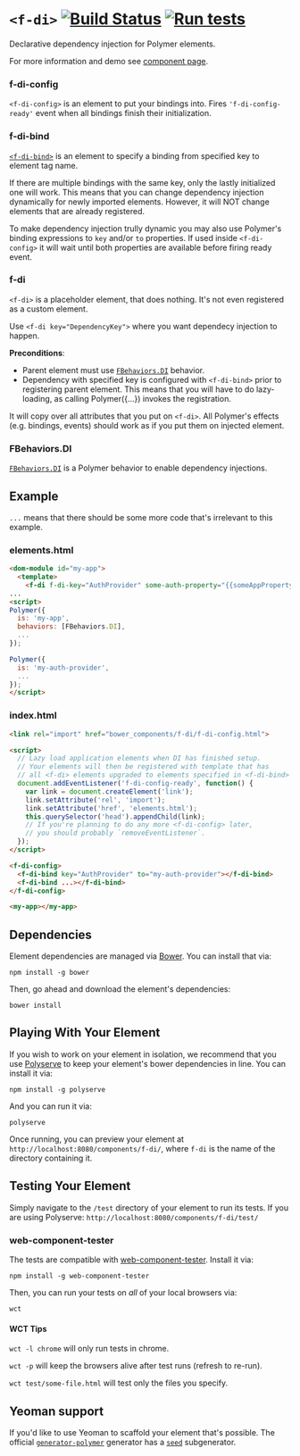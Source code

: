 # `<f-di>` [![Build Status](https://travis-ci.org/firmfirm/f-di.svg?branch=master)](https://travis-ci.org/firmfirm/f-di) [![Run tests](http://icons.iconarchive.com/icons/custom-icon-design/flatastic-9/24/Unit-completed-icon.png)](http://firmfirm.github.io/f-di/components/f-di/test/)

Declarative dependency injection for Polymer elements.

For more information and demo see [component page](https://firmfirm.github.io/f-di/).

### f-di-config

`<f-di-config>` is an element to put your bindings into. Fires `'f-di-config-ready'` event when all bindings finish their initialization.

### f-di-bind

[`<f-di-bind>`](#f-di-bind) is an element to specify a binding from specified key to element tag name.

If there are multiple bindings with the same key, only the lastly initialized one will work.
This means that you can change dependency injection dynamically for newly imported elements.
However, it will NOT change elements that are already registered.

To make dependency injection trully dynamic you may also use Polymer's binding expressions to `key` and/or `to` properties.
If used inside `<f-di-config>` it will wait until both properties are available before firing ready event.

### f-di

`<f-di>` is a placeholder element, that does nothing. It's not even registered as a custom element.

Use `<f-di key="DependencyKey">` where you want dependecy injection to happen.

**Preconditions**:
  - Parent element must use [`FBehaviors.DI`](#FBehaviors.DI) behavior.
  - Dependency with specified key is configured with `<f-di-bind>` prior to registering parent element.
  This means that you will have to do lazy-loading, as calling Polymer({...}) invokes the registration.

It will copy over all attributes that you put on `<f-di>`. All Polymer's effects (e.g. bindings, events) should work as if you put them on injected element.

### FBehaviors.DI

[`FBehaviors.DI`](#FBehaviors.DI) is a Polymer behavior to enable dependency injections.

## Example

`...` means that there should be some more code that's irrelevant to this example.

### elements.html
```html
<dom-module id="my-app">
  <template>
    <f-di f-di-key="AuthProvider" some-auth-property="{{someAppProperty}}"></f-di>
...
<script>
Polymer({
  is: 'my-app',
  behaviors: [FBehaviors.DI],
  ...
});

Polymer({
  is: 'my-auth-provider',
  ...
});
</script>
```
### index.html
```html
<link rel="import" href="bower_components/f-di/f-di-config.html">

<script>
  // Lazy load application elements when DI has finished setup.
  // Your elements will then be registered with template that has
  // all <f-di> elements upgraded to elements specified in <f-di-bind>
  document.addEventListener('f-di-config-ready', function() {
    var link = document.createElement('link');
    link.setAttribute('rel', 'import');
    link.setAttribute('href', 'elements.html');
    this.querySelector('head').appendChild(link);
    // If you're planning to do any more <f-di-config> later,
    // you should probably `removeEventListener`.
  });
</script>

<f-di-config>
  <f-di-bind key="AuthProvider" to="my-auth-provider"></f-di-bind>
  <f-di-bind ...></f-di-bind>
</f-di-config>

<my-app></my-app>
```
## Dependencies

Element dependencies are managed via [Bower](http://bower.io/). You can
install that via:

    npm install -g bower

Then, go ahead and download the element's dependencies:

    bower install


## Playing With Your Element

If you wish to work on your element in isolation, we recommend that you use
[Polyserve](https://github.com/PolymerLabs/polyserve) to keep your element's
bower dependencies in line. You can install it via:

    npm install -g polyserve

And you can run it via:

    polyserve

Once running, you can preview your element at
`http://localhost:8080/components/f-di/`, where `f-di` is the name of the directory containing it.


## Testing Your Element

Simply navigate to the `/test` directory of your element to run its tests. If
you are using Polyserve: `http://localhost:8080/components/f-di/test/`

### web-component-tester

The tests are compatible with [web-component-tester](https://github.com/Polymer/web-component-tester).
Install it via:

    npm install -g web-component-tester

Then, you can run your tests on _all_ of your local browsers via:

    wct

#### WCT Tips

`wct -l chrome` will only run tests in chrome.

`wct -p` will keep the browsers alive after test runs (refresh to re-run).

`wct test/some-file.html` will test only the files you specify.


## Yeoman support

If you'd like to use Yeoman to scaffold your element that's possible. The official [`generator-polymer`](https://github.com/yeoman/generator-polymer) generator has a [`seed`](https://github.com/yeoman/generator-polymer#seed) subgenerator.
